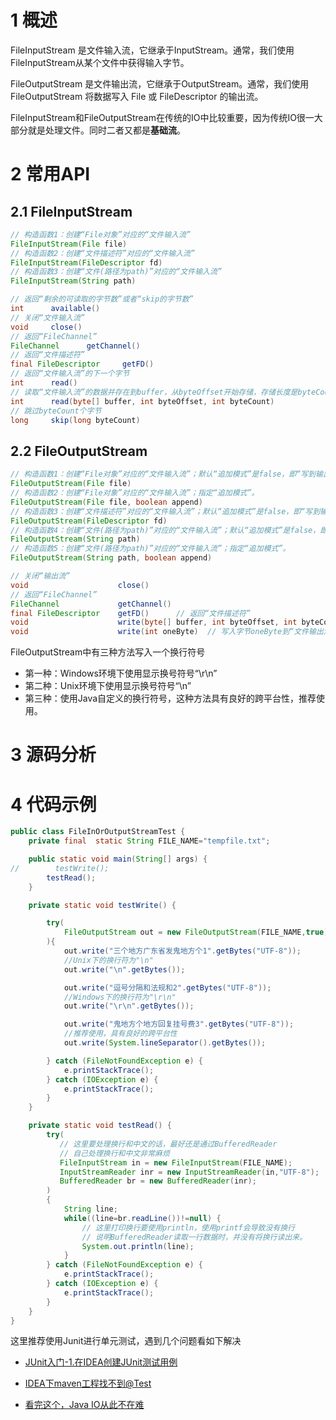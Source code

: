 # 1 概述

FileInputStream 是文件输入流，它继承于InputStream。通常，我们使用FileInputStream从某个文件中获得输入字节。

FileOutputStream 是文件输出流，它继承于OutputStream。通常，我们使用FileOutputStream 将数据写入 File 或 FileDescriptor 的输出流。

FileInputStream和FileOutputStream在传统的IO中比较重要，因为传统IO很一大部分就是处理文件。同时二者又都是**基础流**。



# 2 常用API

## 2.1 FileInputStream

```java
// 构造函数1：创建“File对象”对应的“文件输入流”
FileInputStream(File file)  
// 构造函数2：创建“文件描述符”对应的“文件输入流”    
FileInputStream(FileDescriptor fd)
// 构造函数3：创建“文件(路径为path)”对应的“文件输入流”    
FileInputStream(String path)       

// 返回“剩余的可读取的字节数”或者“skip的字节数”    
int      available()
// 关闭“文件输入流”    
void     close() 
// 返回“FileChannel”    
FileChannel      getChannel()
// 返回“文件描述符”    
final FileDescriptor     getFD() 
// 返回“文件输入流”的下一个字节    
int      read()  
// 读取“文件输入流”的数据并存在到buffer，从byteOffset开始存储，存储长度是byteCount。    
int      read(byte[] buffer, int byteOffset, int byteCount)
// 跳过byteCount个字节    
long     skip(long byteCount)    
```



## 2.2 FileOutputStream

```java
// 构造函数1：创建“File对象”对应的“文件输入流”；默认“追加模式”是false，即“写到输出的流内容”不是以追加的方式添加到文件中。
FileOutputStream(File file) 
// 构造函数2：创建“File对象”对应的“文件输入流”；指定“追加模式”。    
FileOutputStream(File file, boolean append)
// 构造函数3：创建“文件描述符”对应的“文件输入流”；默认“追加模式”是false，即“写到输出的流内容”不是以追加的方式添加到文件中。    
FileOutputStream(FileDescriptor fd)
// 构造函数4：创建“文件(路径为path)”对应的“文件输入流”；默认“追加模式”是false，即“写到输出的流内容”不是以追加的方式添加到文件中。    
FileOutputStream(String path)
// 构造函数5：创建“文件(路径为path)”对应的“文件输入流”；指定“追加模式”。    
FileOutputStream(String path, boolean append) 

// 关闭“输出流”
void                    close()
// 返回“FileChannel”    
FileChannel             getChannel() 
final FileDescriptor    getFD()      // 返回“文件描述符”
void                    write(byte[] buffer, int byteOffset, int byteCount) // 将buffer写入到“文件输出流”中，从buffer的byteOffset开始写，写入长度是byteCount。
void                    write(int oneByte)  // 写入字节oneByte到“文件输出流”中
```

FileOutputStream中有三种方法写入一个换行符号

* 第一种：Windows环境下使用显示换号符号“\r\n”
* 第二种：Unix环境下使用显示换号符号“\n”
* 第三种：使用Java自定义的换行符号，这种方法具有良好的跨平台性，推荐使用。

# 3 源码分析



# 4 代码示例

```java
public class FileInOrOutputStreamTest {
    private final  static String FILE_NAME="tempfile.txt";

    public static void main(String[] args) {
//        testWrite();
        testRead();
    }

    private static void testWrite() {

        try(
            FileOutputStream out = new FileOutputStream(FILE_NAME,true);
        ){
            out.write("三个地方广东省发鬼地方个1".getBytes("UTF-8"));
            //Unix下的换行符为"\n"
            out.write("\n".getBytes());

            out.write("逗号分隔和法规和2".getBytes("UTF-8"));
            //Windows下的换行符为"\r\n"
            out.write("\r\n".getBytes());

            out.write("鬼地方个地方回复挂号费3".getBytes("UTF-8"));
            //推荐使用，具有良好的跨平台性
            out.write(System.lineSeparator().getBytes());

        } catch (FileNotFoundException e) {
            e.printStackTrace();
        } catch (IOException e) {
            e.printStackTrace();
        }
    }

    private static void testRead() {
        try(
           // 这里要处理换行和中文的话，最好还是通过BufferedReader
           // 自己处理换行和中文非常麻烦
           FileInputStream in = new FileInputStream(FILE_NAME);
           InputStreamReader inr = new InputStreamReader(in,"UTF-8");
           BufferedReader br = new BufferedReader(inr);
        )
        {
            String line;
            while((line=br.readLine())!=null) {
                // 这里打印换行要使用println，使用printf会导致没有换行
                // 说明BufferedReader读取一行数据时，并没有将换行读出来。
                System.out.println(line);
            }
        } catch (FileNotFoundException e) {
            e.printStackTrace();
        } catch (IOException e) {
            e.printStackTrace();
        }
    }
}
```

这里推荐使用Junit进行单元测试，遇到几个问题看如下解决

* [JUnit入门-1.在IDEA创建JUnit测试用例](https://zhuanlan.zhihu.com/p/42453559)

* [IDEA下maven工程找不到@Test](https://blog.csdn.net/seudongnan/article/details/78268508)
* [看完这个，Java IO从此不在难](https://www.jianshu.com/p/715659e4775f)